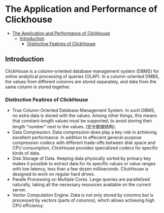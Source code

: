 # The Application and Performance of Clickhouse
- [The Application and Performance of Clickhouse](#the-application-and-performance-of-clickhouse)
  - [Introduction](#introduction)
    - [Distinctive Featires of ClickHouse](#distinctive-featires-of-clickhouse)


## Introduction

ClickHouse is a column-oriented database management system (DBMS) for online analytical processing of queries (OLAP). In a column-oriented DMBS, the values from different columns are stored separately, and data from the same column is stored together.

### Distinctive Featires of ClickHouse

- True Column-Oriented Database Management System. In such DBMS, no extra data is stored with the values. Among other things, this means that constant-length values must be supported, to avoid storing their length "number" next to the values. (定长数据结构). 
- Data Compression. Data compression does play a key role in achieving excellent performance. In addition to effecient general-purpose compression codecs with different trade-offs between disk space and CPU consumption, ClickHouse provides specialized codecs for specific kinds of data.
- Disk Storage of Data. Keeping data physically sorted by primary key makes it possible to extract data for its specific values or value ranges with low latency, less than a few dozen milliseconds. ClickHouse is designed to work on regular hard drives.
- Paralle Processing on Multiple Cores. Large queries are parallelized naturally, taking all the necessary resources available on the current server.
- Vector Computation Engine. Data is not only stored by columns but is processed by vectors (parts of columns), which allows achieving high CPU efficiency.

